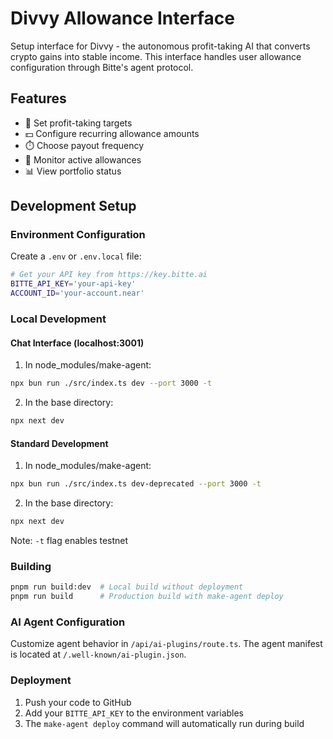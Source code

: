 # Divvy Allowance Interface

Setup interface for Divvy - the autonomous profit-taking AI that converts crypto gains into stable income. This interface handles user allowance configuration through Bitte's agent protocol.

## Features
- 🎯 Set profit-taking targets
- 💵 Configure recurring allowance amounts
- ⏱️ Choose payout frequency
- 🔄 Monitor active allowances
- 📊 View portfolio status

## Development Setup

### Environment Configuration
Create a `.env` or `.env.local` file:
```bash
# Get your API key from https://key.bitte.ai
BITTE_API_KEY='your-api-key'
ACCOUNT_ID='your-account.near'
```

### Local Development

#### Chat Interface (localhost:3001)
1. In node_modules/make-agent:
```bash
npx bun run ./src/index.ts dev --port 3000 -t
```

2. In the base directory:
```bash
npx next dev
```

#### Standard Development
1. In node_modules/make-agent:
```bash
npx bun run ./src/index.ts dev-deprecated --port 3000 -t
```

2. In the base directory:
```bash
npx next dev
```

Note: `-t` flag enables testnet

### Building
```bash
pnpm run build:dev  # Local build without deployment
pnpm run build      # Production build with make-agent deploy
```

### AI Agent Configuration
Customize agent behavior in `/api/ai-plugins/route.ts`. The agent manifest is located at `/.well-known/ai-plugin.json`.

### Deployment
1. Push your code to GitHub
2. Add your `BITTE_API_KEY` to the environment variables
3. The `make-agent deploy` command will automatically run during build
